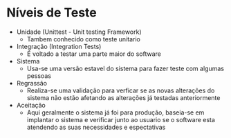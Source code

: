 # Níveis de Teste

* Unidade (Unittest - Unit testing Framework)
    * Tambem conhecido como teste unitario
* Integração (Integration Tests)
    * É voltado a testar uma parte maior do software
* Sistema 
    * Usa-se uma versão estavel do sistema para fazer teste com algumas pessoas
* Regrassão
    * Realiza-se uma validação para verficar se as novas alterações do sistema não estão afetando as alterações já testadas anteriormente
* Aceitação
    * Aqui geralmente o sistema já foi para produção, baseia-se em implantar o sistema e verificar junto ao usuario se o software esta atendendo as suas necessidades e espectativas